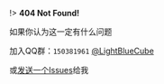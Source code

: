 !> **404 Not Found!**

如果你认为这一定有什么问题

加入QQ群：`150381961` [@LightBlueCube](https://github.com/LightBlueCube)

或[发送一个Issues](https://github.com/LightBlueCube/ifpdocs/issues/new)给我